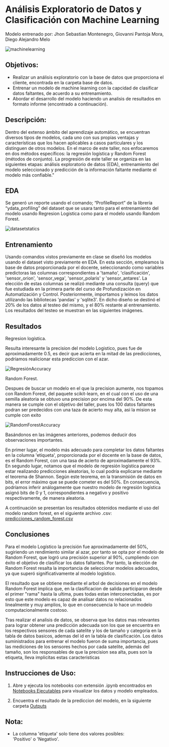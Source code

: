 # Análisis Exploratorio de Datos y Clasificación con Machine Learning
Modelo entrenado por: Jhon Sebastian Montenegro, Giovanni Pantoja Mora, Diego Alejandro Melo

![machinelearning](https://github.com/DiegoMeloCoder/Machine_Learning_T3Profundizacion/assets/149011345/a04f0eb9-5618-4217-a56b-47687f9f4ff3)


## Objetivos:
- Realizar un análisis exploratorio con la base de datos que proporciona el cliente, encontrada en la carpeta base de datos.
- Entrenar un modelo de machine learning con la capcidad de clasificar datos faltantes, de acuerdo a su entrenamiento.
- Abordar el desarrollo del modelo haciendo un analisis de resultados en formato informe (encontrado a continuación).


## Descripción:

Dentro del extenso ámbito del aprendizaje automático, se encuentran diversos tipos de modelos, cada uno con sus propias ventajas y características que los hacen aplicables a casos particulares y los distinguen de otros modelos. En el marco de este taller, nos enfocaremos en dos métodos específicos: la regresión logística y Random Forest (métodos de conjunto). La progresión de este taller se organiza en las siguientes etapas: análisis exploratorio de datos (EDA), entrenamiento del modelo seleccionado y predicción de la información faltante mediante el modelo más confiable." 
  

  
## EDA
Se generó un reporte usando el comando; “ProfileReport” de la librería “ydata_profiling” del dataset que se usara tanto para el entrenamiento del modelo usando Regresion Logistica como para el modelo usando Random Forest.



![datasetstatics](https://github.com/DiegoMeloCoder/Machine_Learning_T2Profundizacion/assets/149011345/321a7bef-5a21-4d06-b1d8-a357402e7a05)

## Entrenamiento
Usando comandos vistos previamente en clase se diseñó los modelos usando el dataset visto previamente en EDA. En esta sección, empleamos la base de datos proporcionada por el docente, seleccionando como variables predictoras las columnas correspondientes a 'tamaño', 'clasificación', 'sensor_orion', 'sensor_vega', 'sensor_polaris' y 'sensor_antares'. La elección de estas columnas se realizó mediante una consulta (query) que fue estudiada en la primera parte del curso de Profundización en Automatización y Control. Posteriormente, importamos y leímos los datos utilizando las bibliotecas 'pandas' y 'sqlite3'. En dicho diseño se destinó el 20% de los datos al testeo del mismo, y el 80% restante al entrenamiento.
Los resultados del testeo se muestran en las siguientes imágenes.



## Resultados

Regresion logística.

Resulta interesante la precision del modelo Logistico, pues fue de aproximadamente 0.5, es decir que acierta en la mitad de las predicciones, podriamos realicionar esta prediccion con el azar.

![RegresiónAccuracy](https://github.com/DiegoMeloCoder/Machine_Learning_T2Profundizacion/assets/149011345/bddcb550-c8c2-4dab-b1b1-74942587974f)

Random Forest.

Despues de buscar un modelo en el que la precision aumente, nos topamos con Random Forest, del 
paquete scikit-learn, en el cual con el uso de una semilla aleatoria se obtuvo una precision por encima del 90%. De esta manera se cumple con el objetivo del taller, pues los 100 datos faltantes podran ser predecidos con una taza de acierto muy alta, asi la mision se cumple con exito

![RandomForestAccuracy](https://github.com/DiegoMeloCoder/Machine_Learning_T2Profundizacion/assets/149011345/a6bef6c8-b657-4479-8918-2687d8575cee)


Basándonos en las imágenes anteriores, podemos deducir dos observaciones importantes. 

En primer lugar, el modelo más adecuado para completar los datos faltantes en la columna 'etiqueta', proporcionada por el docente en la base de datos, es el Random Forest, con una tasa de acierto de aproximadamente el 93%. 
En segundo lugar, notamos que el modelo de regresión logística parece estar realizando predicciones aleatorias, lo cual podría explicarse mediante el teorema de Shannon. Según este teorema, en la transmisión de datos en bits, el error máximo que se puede cometer es del 50%. En consecuencia, podríamos inferir análogamente que nuestro modelo de regresión logística asignó bits de 0 y 1, correspondientes a negativo y positivo respectivamente, de manera aleatoria.


A continuación se presentan los resultados obtenidos mediante el uso del modelo random forest, en el siguiente archivo .csv:  [predicciones_random_forest.csv](https://github.com/DiegoMeloCoder/Machine_Learning_T2Profundizacion/blob/main/Output%20de%20Predicciones/predicciones_random_forest.csv)

## Conclusiones

Para el modelo Logístico la precisión fue aproximadamente del 50%, sugiriendo un rendimiento similar al azar, por tanto se opta por el modelo de Random Forest, que logró una precisión superior al 90%, cumpliendo con éxito el objetivo de clasificar los datos faltantes.
Por tanto, la elección de Random Forest resalta la importancia de seleccionar modelos adecuados, ya que superó significativamente al modelo logístico.

El resultado que se obtiene mediante el arbol de decisiones en el modelo Random Forest implica que, en la clasificacion de salida participaron desde el primer "rama" hasta la ultima, pues todas estan interconectadas, es por esto que este modelo es capaz de analisar datos no relacionados linealmente y muy amplios, lo que en consecuencia lo hace un modelo computacionalmente costoso.

Tras realizar el analisis de datos, se observa que los datos mas relevantes para lograr obtener una predicción adecuada son los que se encuentra en los respectivos sensores de cada satelite y los de tamaño y categoria en la tabla de datos basicos, ademas del id en la tabla de clasificación.
Los datos suministrados para entrenar el modelo fueron de suma importancia, pues las mediciones de los sensores hechos por cada satelite, además del tamaño, son los responsables de que la precision sea alta, pues son la etiqueta, lleva implicitas estas caracteristicas

## Instrucciones de Uso:
1. Abre y ejecuta los notebooks con extensión .ipynb encontrados en [Notebooks Ejecutables](https://github.com/DiegoMeloCoder/Machine_Learning_T2Profundizacion/tree/main/Notebooks%20ejectuables) para visualizar los datos y modelo empleados.

3. Encuentra el resultado de la prediccion del modelo, en la siguiente carpeta [Outputs](https://github.com/DiegoMeloCoder/Machine_Learning_T2Profundizacion/tree/main/Output%20de%20Predicciones)

## Nota:
- La columna 'etiqueta' solo tiene dos valores posibles: 'Positivo' o 'Negativo'.
